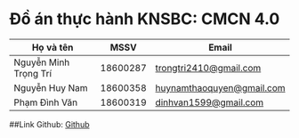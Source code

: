 # Đồ án thực hành KNSBC: CMCN 4.0
|Họ và tên|MSSV|Email|
|---------|----|-----|
|Nguyễn Minh Trọng Trí|18600287|trongtri2410@gmail.com|
|Nguyễn Huy Nam|18600358|huynamthaoquyen@gmail.com|
|Phạm Đình Văn|18600319|dinhvan1599@gmail.com|
##Link Github: [Github](https://github.com/TriNguyen24102000/TH_KNSBC-n-CMCN-4.0)
